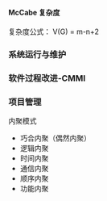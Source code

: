 #### McCabe 复杂度

复杂度公式： V(G) = m-n+2

### 系统运行与维护

### 软件过程改进-CMMI

### 项目管理



内聚模式

- 巧合内聚（偶然内聚）
- 逻辑内聚
- 时间内聚
- 通信内聚
- 顺序内聚
- 功能内聚

